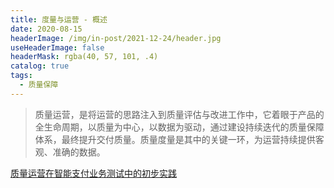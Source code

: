```yaml
---
title: 度量与运营 - 概述
date: 2020-08-15
headerImage: /img/in-post/2021-12-24/header.jpg
useHeaderImage: false
headerMask: rgba(40, 57, 101, .4)
catalog: true
tags:
  - 质量保障
---
```


> 质量运营，是将运营的思路注入到质量评估与改进工作中，它着眼于产品的全生命周期，以质量为中心，以数据为驱动，通过建设持续迭代的质量保障体系，最终提升交付质量。质量度量是其中的关键一环，为运营持续提供客观、准确的数据。

[质量运营在智能支付业务测试中的初步实践](https://tech.meituan.com/2018/05/11/quality-operation-in-zcm.html)
